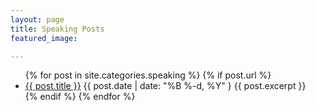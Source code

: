 ```yaml
---
layout: page
title: Speaking Posts
featured_image: 

---
```


<ul>
  {% for post in site.categories.speaking %}
    {% if post.url %}
        <li><a href="{{ post.url }}">{{ post.title }}</a> {{ post.date | date: "%B %-d, %Y" }
         {{ post.excerpt }}
        </li>
    {% endif %}
  {% endfor %}
</ul>
